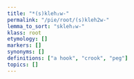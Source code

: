 ```yaml
---
title: "*(s)kleh₂w-"
permalink: "/pie/root/(s)kleh2w-"
lemma_to_sort: "skleh₂w-"
klass: root
etymology: []
markers: []
synonyms: []
definitions: ["a hook", "crook", "peg"]
topics: []
---
```

